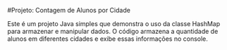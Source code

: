 #Projeto: Contagem de Alunos por Cidade

Este é um projeto Java simples que demonstra o uso da classe HashMap para armazenar e manipular dados. O código armazena a quantidade de alunos em diferentes cidades e exibe essas informações no console.